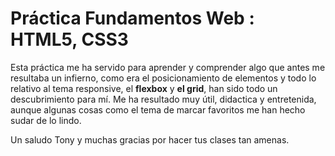 # Práctica Fundamentos Web : HTML5, CSS3

Esta práctica me ha servido para aprender y comprender algo que antes me resultaba un infierno, como era el posicionamiento de elementos y todo lo relativo al tema responsive, el **flexbox** y **el grid**, han sido todo un descubrimiento para mí.
Me ha resultado muy útil, didactica y entretenida, aunque algunas cosas como el tema de marcar favoritos me han hecho sudar de lo lindo.

Un saludo Tony y muchas gracias por hacer tus clases tan amenas.

